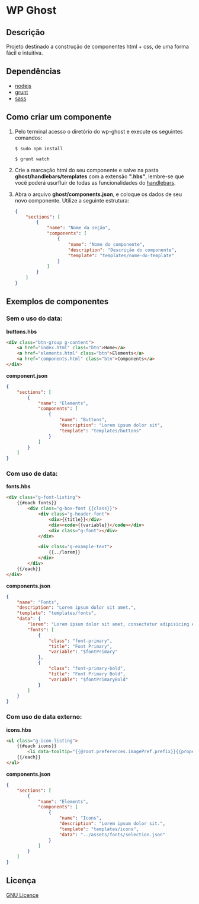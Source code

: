 # WP Ghost

## Descrição

Projeto destinado a construção de componentes html + css, de uma forma fácil e intuitiva.

## Dependências

* [nodejs](https://nodejs.org/)
* [grunt](http://gruntjs.com/)
* [sass](http://sass-lang.com/install)

## Como criar um componente

1. Pelo terminal acesso o diretório do wp-ghost e execute os seguintes comandos:

    ```shell
    $ sudo npm install
    ```
    ```shell
    $ grunt watch
    ```

2. Crie a marcação html do seu componente e salve na pasta **ghost/handlebars/templates** com a extensão **".hbs"**, lembre-se que você poderá usurfluir de todas as funcionalidades do [handlebars](http://handlebarsjs.com/).

3. Abra o arquivo **ghost/components.json**, e coloque os dados de seu novo componente. Utilize a seguinte estrutura:

    ```json
    {
        "sections": [
            {
                "name": "Nome da seção",
                "components": [
                    {
                        "name": "Nome do componente",
                        "description": "Descrição do componente",
                        "template": "templates/nome-do-template"
                    }
                ]
            }
        ]
    }
    ```

## Exemplos de componentes

### Sem o uso do data:

**buttons.hbs**

```html
<div class="btn-group g-content">
    <a href="index.html" class="btn">Home</a>
    <a href="elements.html" class="btn">Elements</a>
    <a href="components.html" class="btn">Components</a>
</div>
```
**component.json**

```json
{
    "sections": [
        {
            "name": "Elements",
            "components": [
                {
                    "name": "Buttons",
                    "description": "Lorem ipsum dolor sit",
                    "template": "templates/buttons"
                }
            ]
        }
    ]
}
```
### Com uso de data:

**fonts.hbs**

```html
<div class="g-font-listing">
    {{#each fonts}}
        <div class="g-box-font {{class}}">
            <div class="g-header-font">
                <div>{{title}}</div>
                <div><code>{{variable}}</code></div>
                <div class="g-font"></div>
            </div>

            <div class="g-example-text">
                {{../lorem}}
            </div>
        </div>
    {{/each}}
</div>
```

**components.json**

```json
{
    "name": "Fonts",
    "description": "Lorem ipsum dolor sit amet.",
    "template": "templates/fonts",
    "data": {
        "lorem": "Lorem ipsum dolor sit amet, consectetur adipisicing elit.",
        "fonts": [
            {
                "class": "font-primary",
                "title": "Font Primary",
                "variable": "$fontPrimary"
            },
            {
                "class": "font-primary-bold",
                "title": "Font Primary Bold",
                "variable": "$fontPrimaryBold"
            }
        ]
    }
}
```

### Com uso de data externo:

**icons.hbs**

```html
<ul class="g-icon-listing">
    {{#each icons}}
        <li data-tooltip="{{@root.preferences.imagePref.prefix}}{{properties.name}}"><i class="{{@root.preferences.imagePref.prefix}}{{properties.name}}"></i></li>
    {{/each}}
</ul>
```

**components.json**

```json
{
    "sections": [
        {
            "name": "Elements",
            "components": [
                {
                    "name": "Icons",
                    "description": "Lorem ipsum dolor sit.",
                    "template": "templates/icons",
                    "data": "../assets/fonts/selection.json"
                }
            ]
        }
    ]
}
```

## Licença

[GNU Licence](https://github.com/Apiki/wp-ghost/blob/master/LICENSE)
